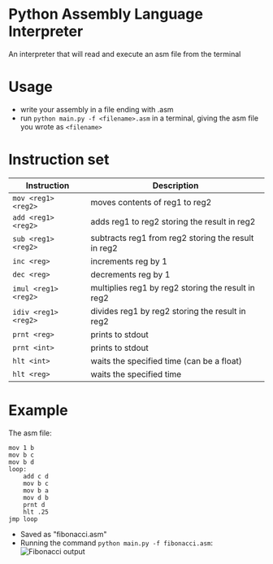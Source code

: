 # Python Assembly Language Interpreter
An interpreter that will read and execute an asm file from the terminal

# Usage
- write your assembly in a file ending with .asm
- run `python main.py -f <filename>.asm` in a terminal, giving the asm file you wrote as `<filename>`

# Instruction set
| Instruction         | Description |
| ------------------- | ----------- |
| `mov <reg1> <reg2>` | moves contents of reg1 to reg2 |
| `add <reg1> <reg2>` | adds reg1 to reg2 storing the result in reg2 |
| `sub <reg1> <reg2>` | subtracts reg1 from reg2 storing the result in reg2 |
| `inc <reg>`         | increments reg by 1 |
| `dec <reg>`         | decrements reg by 1 |
| `imul <reg1> <reg2>`| multiplies reg1 by reg2 storing the result in reg2 |
| `idiv <reg1> <reg2>`| divides reg1 by reg2 storing the result in reg2 |
| `prnt <reg>`        | prints to stdout |
| `prnt <int>`        | prints to stdout |
| `hlt <int>`         | waits the specified time (can be a float) |
| `hlt <reg>`         | waits the specified time |

# Example
The asm file:
```
mov 1 b
mov b c
mov b d
loop:
    add c d
    mov b c
    mov b a
    mov d b
    prnt d
    hlt .25
jmp loop
```
- Saved as "fibonacci.asm"
- Running the command `python main.py -f fibonacci.asm`:  
![Fibonacci output](https://github.com/michael-gif/assembly-interpreter/blob/main/stuff/output.png)
